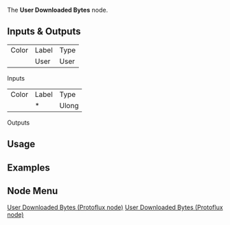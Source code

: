 <languages></languages> <translate> The **User Downloaded Bytes** node.

## Inputs & Outputs

|       |       |      |
|-------|-------|------|
| Color | Label | Type |
|       | User  | User |

Inputs

|       |       |       |
|-------|-------|-------|
| Color | Label | Type  |
|       | \*    | Ulong |

Outputs

## Usage

## Examples

## Node Menu

</translate>

[User Downloaded Bytes (Protoflux node)](Category:Protoflux "wikilink")
[User Downloaded Bytes (Protoflux
node)](Category:Protoflux:Users "wikilink")